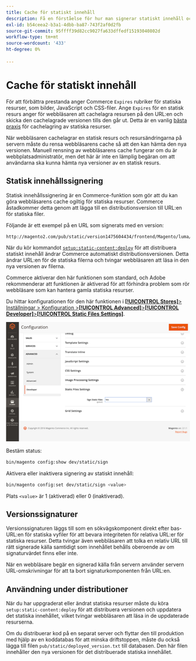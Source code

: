 ```yaml
---
title: Cache för statiskt innehåll
description: Få en förståelse för hur man signerar statiskt innehåll och hur man aktiverar eller inaktiverar funktionen.
exl-id: b54ceea2-b3a1-4dbb-ba87-743f2af0d2fb
source-git-commit: 95ffff39d82cc9027fa633dffedf15193040802d
workflow-type: tm+mt
source-wordcount: '433'
ht-degree: 0%

---
```


# Cache för statiskt innehåll

För att förbättra prestanda anger Commerce `Expires` rubriker för statiska resurser, som bilder, JavaScript och CSS-filer.
Ange `Expires` för en statisk resurs anger för webbläsaren att cachelagra resursen på den URL:en och skicka den cachelagrade versionen tills den går ut.
Detta är en vanlig [bästa praxis](https://developer.yahoo.com/performance/rules.html#expires=) för cachelagring av statiska resurser.

När webbläsaren cachelagrar en statisk resurs och resursändringarna på servern måste du rensa webbläsarens cache så att den kan hämta den nya versionen.
Manuell rensning av webbläsarens cache fungerar om du är webbplatsadministratör, men det här är inte en lämplig begäran om att användarna ska kunna hämta nya versioner av en statisk resurs.

## Statisk innehållssignering

Statisk innehållssignering är en Commerce-funktion som gör att du kan göra webbläsarens cache ogiltig för statiska resurser.
Commerce åstadkommer detta genom att lägga till en distributionsversion till URL:en för statiska filer.

Följande är ett exempel på en URL som signerats med en version:

```terminal
http://magento2.com/pub/static/version1475604434/frontend/Magento/luma/en_US/images/logo.svg
```

När du kör kommandot [`setup:static-content:deploy`](../cli/static-view-file-deployment.md) för att distribuera statiskt innehåll ändrar Commerce automatiskt distributionsversionen.
Detta ändrar URL:en för de statiska filerna och tvingar webbläsaren att läsa in den nya versionen av filerna.

Commerce aktiverar den här funktionen som standard, och Adobe rekommenderar att funktionen är aktiverad för att förhindra problem som rör webbläsare som kan hantera gamla statiska resurser.

Du hittar konfigurationen för den här funktionen i [**[!UICONTROL Stores]**> Inställningar > Konfiguration >**[!UICONTROL Advanced]**>**[!UICONTROL Developer]**>**[!UICONTROL Static Files Settings]**](https://docs.magento.com/user-guide/system/static-file-signature.html).

![Inställningar för statiska filer](../../assets/configuration/static-files-settings.png)

Bestäm status:

```bash
bin/magento config:show dev/static/sign
```

Aktivera eller inaktivera signering av statiskt innehåll:

```bash
bin/magento config:set dev/static/sign <value>
```

Plats `<value>` är 1 (aktiverad) eller 0 (inaktiverad).

## Versionssignaturer

Versionssignaturen läggs till som en sökvägskomponent direkt efter bas-URL:en för statiska vyfiler för att bevara integriteten för relativa URL:er för statiska resurser.
Detta tvingar även webbläsaren att tolka en relativ URL till rätt signerade källa samtidigt som innehållet behålls oberoende av om signaturvärdet finns eller inte.

När en webbläsare begär en signerad källa från servern använder servern URL-omskrivningar för att ta bort signaturkomponenten från URL:en.

## Användning under distributioner

När du har uppgraderat eller ändrat statiska resurser måste du köra `setup:static-content:deploy` för att distribuera versionen och uppdatera det statiska innehållet, vilket tvingar webbläsaren att läsa in de uppdaterade resurserna.

Om du distribuerar kod på en separat server och flyttar den till produktion med hjälp av en koddatabas för att minska driftstoppen, måste du också lägga till filen `pub/static/deployed_version.txt` till databasen.
Den här filen innehåller den nya versionen för det distribuerade statiska innehållet.
